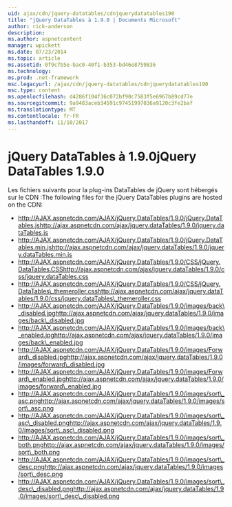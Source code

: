 ```yaml
---
uid: ajax/cdn/jquery-datatables/cdnjquerydatatables190
title: "jQuery DataTables à 1.9.0 | Documents Microsoft"
author: rick-anderson
description: 
ms.author: aspnetcontent
manager: wpickett
ms.date: 07/23/2014
ms.topic: article
ms.assetid: 0f9c7b5e-bac0-40f1-b353-bd46e8759836
ms.technology: 
ms.prod: .net-framework
msc.legacyurl: /ajax/cdn/jquery-datatables/cdnjquerydatatables190
msc.type: content
ms.openlocfilehash: d4286f104f36c072bf90c7583f5e6967b89cd77e
ms.sourcegitcommit: 9a9483aceb34591c97451997036a9120c3fe2baf
ms.translationtype: MT
ms.contentlocale: fr-FR
ms.lasthandoff: 11/10/2017
---
```

<a name="jquery-datatables-190"></a><span data-ttu-id="922d3-102">jQuery DataTables à 1.9.0</span><span class="sxs-lookup"><span data-stu-id="922d3-102">jQuery DataTables 1.9.0</span></span>
====================
<span data-ttu-id="922d3-103">Les fichiers suivants pour la plug-ins DataTables de jQuery sont hébergés sur le CDN :</span><span class="sxs-lookup"><span data-stu-id="922d3-103">The following files for the jQuery DataTables plugins are hosted on the CDN:</span></span>

- <span data-ttu-id="922d3-104">http://AJAX.aspnetcdn.com/AJAX/jQuery.DataTables/1.9.0/jQuery.DataTables.js</span><span class="sxs-lookup"><span data-stu-id="922d3-104">http://ajax.aspnetcdn.com/ajax/jquery.dataTables/1.9.0/jquery.dataTables.js</span></span>
- <span data-ttu-id="922d3-105">http://AJAX.aspnetcdn.com/AJAX/jQuery.DataTables/1.9.0/jQuery.DataTables.min.js</span><span class="sxs-lookup"><span data-stu-id="922d3-105">http://ajax.aspnetcdn.com/ajax/jquery.dataTables/1.9.0/jquery.dataTables.min.js</span></span>
- <span data-ttu-id="922d3-106">http://AJAX.aspnetcdn.com/AJAX/jQuery.DataTables/1.9.0/CSS/jQuery.DataTables.CSS</span><span class="sxs-lookup"><span data-stu-id="922d3-106">http://ajax.aspnetcdn.com/ajax/jquery.dataTables/1.9.0/css/jquery.dataTables.css</span></span>
- <span data-ttu-id="922d3-107">http://AJAX.aspnetcdn.com/AJAX/jQuery.DataTables/1.9.0/CSS/jQuery.DataTables\_themeroller.css</span><span class="sxs-lookup"><span data-stu-id="922d3-107">http://ajax.aspnetcdn.com/ajax/jquery.dataTables/1.9.0/css/jquery.dataTables\_themeroller.css</span></span>
- <span data-ttu-id="922d3-108">http://AJAX.aspnetcdn.com/AJAX/jQuery.DataTables/1.9.0/images/back\_disabled.jpg</span><span class="sxs-lookup"><span data-stu-id="922d3-108">http://ajax.aspnetcdn.com/ajax/jquery.dataTables/1.9.0/images/back\_disabled.jpg</span></span>
- <span data-ttu-id="922d3-109">http://AJAX.aspnetcdn.com/AJAX/jQuery.DataTables/1.9.0/images/back\_enabled.jpg</span><span class="sxs-lookup"><span data-stu-id="922d3-109">http://ajax.aspnetcdn.com/ajax/jquery.dataTables/1.9.0/images/back\_enabled.jpg</span></span>
- <span data-ttu-id="922d3-110">http://AJAX.aspnetcdn.com/AJAX/jQuery.DataTables/1.9.0/images/Forward\_disabled.jpg</span><span class="sxs-lookup"><span data-stu-id="922d3-110">http://ajax.aspnetcdn.com/ajax/jquery.dataTables/1.9.0/images/forward\_disabled.jpg</span></span>
- <span data-ttu-id="922d3-111">http://AJAX.aspnetcdn.com/AJAX/jQuery.DataTables/1.9.0/images/Forward\_enabled.jpg</span><span class="sxs-lookup"><span data-stu-id="922d3-111">http://ajax.aspnetcdn.com/ajax/jquery.dataTables/1.9.0/images/forward\_enabled.jpg</span></span>
- <span data-ttu-id="922d3-112">http://AJAX.aspnetcdn.com/AJAX/jQuery.DataTables/1.9.0/images/sort\_asc.png</span><span class="sxs-lookup"><span data-stu-id="922d3-112">http://ajax.aspnetcdn.com/ajax/jquery.dataTables/1.9.0/images/sort\_asc.png</span></span>
- <span data-ttu-id="922d3-113">http://AJAX.aspnetcdn.com/AJAX/jQuery.DataTables/1.9.0/images/sort\_asc\_disabled.png</span><span class="sxs-lookup"><span data-stu-id="922d3-113">http://ajax.aspnetcdn.com/ajax/jquery.dataTables/1.9.0/images/sort\_asc\_disabled.png</span></span>
- <span data-ttu-id="922d3-114">http://AJAX.aspnetcdn.com/AJAX/jQuery.DataTables/1.9.0/images/sort\_both.png</span><span class="sxs-lookup"><span data-stu-id="922d3-114">http://ajax.aspnetcdn.com/ajax/jquery.dataTables/1.9.0/images/sort\_both.png</span></span>
- <span data-ttu-id="922d3-115">http://AJAX.aspnetcdn.com/AJAX/jQuery.DataTables/1.9.0/images/sort\_desc.png</span><span class="sxs-lookup"><span data-stu-id="922d3-115">http://ajax.aspnetcdn.com/ajax/jquery.dataTables/1.9.0/images/sort\_desc.png</span></span>
- <span data-ttu-id="922d3-116">http://AJAX.aspnetcdn.com/AJAX/jQuery.DataTables/1.9.0/images/sort\_desc\_disabled.png</span><span class="sxs-lookup"><span data-stu-id="922d3-116">http://ajax.aspnetcdn.com/ajax/jquery.dataTables/1.9.0/images/sort\_desc\_disabled.png</span></span>
